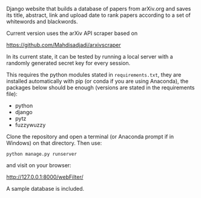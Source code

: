 Django website that builds a database of papers from arXiv.org and saves its title, abstract, link and upload date to rank papers according to a set of whitewords and blackwords.

Current version uses the arXiv API scraper based on 

https://github.com/Mahdisadjadi/arxivscraper

In its current state, it can be tested by running a local server with a randomly generated secret key for every session. 

This requires the python modules stated in `requirements.txt`, they are installed automatically with pip (or conda if you are using Anaconda), the packages below should be enough (versions are stated in the requirements file):

- python
- django
- pytz
- fuzzywuzzy

Clone the repository and open a terminal (or Anaconda prompt if in Windows) on that directory. Then use:

`python manage.py runserver`

and visit on your browser:

http://127.0.0.1:8000/webFilter/

A sample database is included. 
